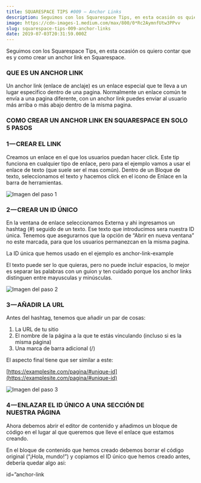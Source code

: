```yaml
---
title: SQUARESPACE TIPS #009 — Anchor Links
description: Seguimos con los Squarespace Tips, en esta ocasión os quiero contar que es y como crear un anchor link en Squarespace.
image: https://cdn-images-1.medium.com/max/800/0*Rc2AymnfUtw3PPvv
slug: squarespace-tips-009-anchor-links
date: 2019-07-03T20:31:59.000Z
---
```



Seguimos con los Squarespace Tips, en esta ocasión os quiero contar que es y como crear un anchor link en Squarespace.

### QUE ES UN ANCHOR LINK

Un anchor link (enlace de anclaje) es un enlace especial que te lleva a un lugar especifico dentro de una pagina.
Normalmente un enlace común te envía a una pagina diferente, con un anchor link puedes enviar al usuario más arriba o más abajo dentro de la misma pagina.

### COMO CREAR UN ANCHOR LINK EN SQUARESPACE EN SOLO 5 PASOS

### 1 — CREAR EL LINK

Creamos un enlace en el que los usuarios puedan hacer click.
Este tip funciona en cualquier tipo de enlace, pero para el ejemplo vamos a usar el enlace de texto (que suele ser el mas común).
Dentro de un Bloque de texto, seleccionamos el texto y hacemos click en el icono de Enlace en la barra de herramientas.

![Imagen del paso 1](https://cdn-images-1.medium.com/max/800/0*xvETgK8grMeDzrWD)

### 2 — CREAR UN ID ÚNICO

En la ventana de enlace seleccionamos Externa y ahi ingresamos un hashtag (#) seguido de un texto.
Ese texto que introducimos sera nuestra ID única.
Tenemos que asegurarnos que la opción de “Abrir en nueva ventana” no este marcada, para que los usuarios permanezcan en la misma pagina.

La ID única que hemos usado en el ejemplo es anchor-link-example

El texto puede ser lo que quieras, pero no puede incluir espacios, lo mejor es separar las palabras con un guion y ten cuidado porque los anchor links distinguen entre mayusculas y minúsculas.

![Imagen del paso 2](https://cdn-images-1.medium.com/max/800/0*1jq1qSt8qkjuYOnp)

### 3 — AÑADIR LA URL

Antes del hashtag, tenemos que añadir un par de cosas:

1. La URL de tu sitio
2. El nombre de la página a la que te estás vinculando (incluso si es la misma página)
3. Una marca de barra adicional (/)

El aspecto final tiene que ser similar a este:

[https://examplesite.com/pagina/#unique-id](https://examplesite.com/pagina/#unique-id)

![Imagen del paso 3](https://cdn-images-1.medium.com/max/800/0*wXGG5j8UscJTSZUN)

### 4 — ENLAZAR EL ID ÚNICO A UNA SECCIÓN DE NUESTRA PÁGINA

Ahora debemos abrir el editor de contenido y añadimos un bloque de código en el lugar al que queremos que lleve el enlace que estamos creando.

En el bloque de contenido que hemos creado debemos borrar el código original (“¡Hola, mundo!”) y copiamos el ID único que hemos creado antes, debería quedar algo asi:

id=”anchor-link
